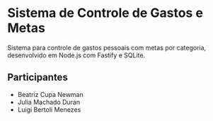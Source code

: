 # Sistema de Controle de Gastos e Metas

Sistema para controle de gastos pessoais com metas por categoria, desenvolvido em Node.js com Fastify e SQLite.

## Participantes

- Beatriz Cupa Newman
- Julia Machado Duran
- Luigi Bertoli Menezes